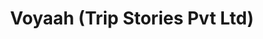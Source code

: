---
title: "Voyaah (Trip Stories Pvt Ltd)"
url: /bengaluru/voyaah-trip-stories-pvt-ltd/
shop: Reisebüro
---